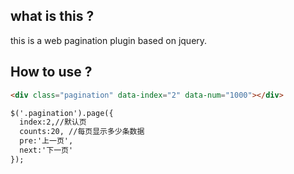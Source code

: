 ## what is this ?
this is a web pagination plugin based on jquery.
## How to use ?
```markdown
<div class="pagination" data-index="2" data-num="1000"></div>

$('.pagination').page({
  index:2,//默认页
  counts:20, //每页显示多少条数据
  pre:'上一页',
  next:'下一页'
});
```
